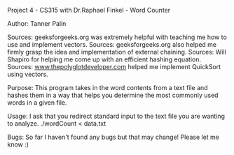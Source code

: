 Project 4 - CS315 with Dr.Raphael Finkel - Word Counter

Author: Tanner Palin

Sources: geeksforgeeks.org was extremely helpful with teaching me how to use and implement vectors.
Sources: geeksforgeeks.org also helped me firmly grasp the idea and implementation of external chaining.
Sources: Will Shapiro for helping me come up with an efficient hashing equation.
Sources: www.thepolyglotdeveloper.com helped me implement QuickSort using vectors.

Purpose: This program takes in the word contents from a text file and hashes them in a way that helps you
determine the most commonly used words in a given file.

Usage: I ask that you redirect standard input to the text file you are wanting to analyze.
./wordCount < data.txt

Bugs: So far I haven't found any bugs but that may change! Please let me know :)